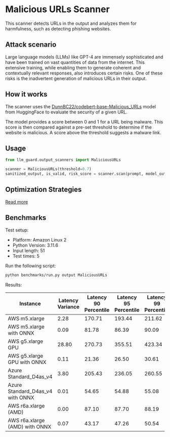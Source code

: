 # Malicious URLs Scanner

This scanner detects URLs in the output and analyzes them for harmfulness, such as detecting phishing websites.

## Attack scenario

Large language models (LLMs) like GPT-4 are immensely sophisticated and have been trained on vast quantities of data
from the internet. This extensive training, while enabling them to generate coherent and contextually relevant
responses, also introduces certain risks. One of these risks is the inadvertent generation of malicious URLs in their
output.

## How it works

The scanner uses
the [DunnBC22/codebert-base-Malicious_URLs](https://huggingface.co/DunnBC22/codebert-base-Malicious_URLs) model from
HuggingFace to evaluate the security of a given URL.

The model provides a score between 0 and 1 for a URL being malware. This score is then compared against a pre-set
threshold to determine if the website is malicious. A score above the threshold suggests a malware link.

## Usage

```python
from llm_guard.output_scanners import MaliciousURLs

scanner = MaliciousURLs(threshold=0.7)
sanitized_output, is_valid, risk_score = scanner.scan(prompt, model_output)
```

## Optimization Strategies

[Read more](../tutorials/optimization.md)

## Benchmarks

Test setup:

- Platform: Amazon Linux 2
- Python Version: 3.11.6
- Input length: 51
- Test times: 5

Run the following script:

```sh
python benchmarks/run.py output MaliciousURLs
```

Results:

| Instance                         | Latency Variance | Latency 90 Percentile | Latency 95 Percentile | Latency 99 Percentile | Average Latency (ms) | QPS     |
|----------------------------------|------------------|-----------------------|-----------------------|-----------------------|----------------------|---------|
| AWS m5.xlarge                    | 2.28             | 170.71                | 193.44                | 211.62                | 120.92               | 421.78  |
| AWS m5.xlarge with ONNX          | 0.09             | 81.78                 | 86.39                 | 90.09                 | 72.42                | 704.18  |
| AWS g5.xlarge GPU                | 28.80            | 270.73                | 355.51                | 423.34                | 100.89               | 505.5   |
| AWS g5.xlarge GPU with ONNX      | 0.11             | 21.36                 | 26.50                 | 30.61                 | 11.04                | 4620.81 |
| Azure Standard_D4as_v4           | 3.80             | 205.43                | 236.05                | 260.55                | 143.34               | 355.80  |
| Azure Standard_D4as_v4 with ONNX | 0.01             | 54.65                 | 54.88                 | 55.08                 | 51.96                | 981.54  |
| AWS r6a.xlarge (AMD)             | 0.00             | 87.10                 | 87.70                 | 88.19                 | 84.73                | 601.90  |
| AWS r6a.xlarge (AMD) with ONNX   | 0.07             | 43.17                 | 47.26                 | 50.54                 | 34.89                | 1461.82 |
